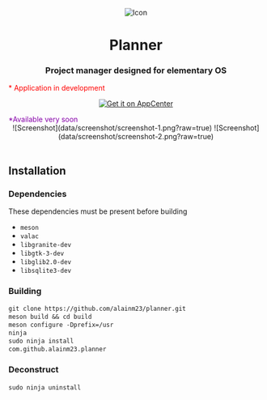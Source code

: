<p align="center">
  <img src="https://cdn.rawgit.com/alainm23/planner/master/data/icons/128/com.github.alainm23.planner.svg" alt="Icon" />
</p>
<h1 align="center">Planner</h1>
<h3 align="center">Project manager designed for elementary OS</h3>
<span align="center" style="color:red">* Application in development</span>
<p align="center">
  <a href="https://appcenter.elementary.io/com.github.alainm23.planner"><img src="https://appcenter.elementary.io/badge.svg?new" alt="Get it on AppCenter" /></a>
</p>
<span align="center" style="color:#8600A9">*Available very soon</span>

<div align="center">
![Screenshot](data/screenshot/screenshot-1.png?raw=true)
![Screenshot](data/screenshot/screenshot-2.png?raw=true)
</div>
<br />

## Installation

### Dependencies
These dependencies must be present before building

 - `meson`
 - `valac`
 - `libgranite-dev`
 - `libgtk-3-dev`
 - `libglib2.0-dev`
 - `libsqlite3-dev`

### Building

```
git clone https://github.com/alainm23/planner.git
meson build && cd build
meson configure -Dprefix=/usr
ninja
sudo ninja install
com.github.alainm23.planner
```

### Deconstruct

```
sudo ninja uninstall
```
